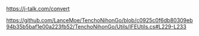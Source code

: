 https://j-talk.com/convert

https://github.com/LanceMoe/TenchoNihonGo/blob/c0925c0f6db80309eb94b35b5baf1e00a223fb52/TenchoNihonGo/Utils/IFEUtils.cs#L229-L233
